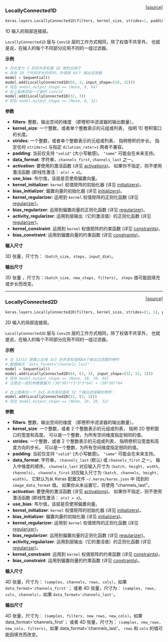 <span style="float:right;">[[source]](https://github.com/keras-team/keras/blob/master/keras/layers/local.py#L19)</span>
### LocallyConnected1D

```python
keras.layers.LocallyConnected1D(filters, kernel_size, strides=1, padding='valid', data_format=None, activation=None, use_bias=True, kernel_initializer='glorot_uniform', bias_initializer='zeros', kernel_regularizer=None, bias_regularizer=None, activity_regularizer=None, kernel_constraint=None, bias_constraint=None)
```

1D 输入的局部连接层。

`LocallyConnected1D` 层与 `Conv1D` 层的工作方式相同，除了权值不共享外，
也就是说，在输入的每个不同部分应用不同的一组过滤器。

__示例__

```python
# 将长度为 3 的非共享权重 1D 卷积应用于
# 具有 10 个时间步长的序列，并使用 64个 输出滤波器
model = Sequential()
model.add(LocallyConnected1D(64, 3, input_shape=(10, 32)))
# 现在 model.output_shape == (None, 8, 64)
# 在上面再添加一个新的 conv1d
model.add(LocallyConnected1D(32, 3))
# 现在 model.output_shape == (None, 6, 32)
```

__参数__

- __filters__: 整数，输出空间的维度
（即卷积中滤波器的输出数量）。
- __kernel_size__: 一个整数，或者单个整数表示的元组或列表，
指明 1D 卷积窗口的长度。
- __strides__: 一个整数，或者单个整数表示的元组或列表，
指明卷积的步长。
指定任何 `stride!=1` 与指定 `dilation_rate!=1` 两者不兼容。
- __padding__: 当前仅支持 `"valid"` (大小写敏感)。
`"same"` 可能会在未来支持。
- __data_format__: 字符串，`channels_first`, `channels_last` 之一。
- __activation__: 要使用的激活函数
(详见 [activations](../activations.md))。
如果你不指定，则不使用激活函数
(即线性激活： `a(x) = x`)。
- __use_bias__: 布尔值，该层是否使用偏置向量。
- __kernel_initializer__: `kernel` 权值矩阵的初始化器
(详见 [initializers](../initializers.md))。
- __bias_initializer__: 偏置向量的初始化器
(详见 [initializers](../initializers.md))。
- __kernel_regularizer__: 运用到 `kernel` 权值矩阵的正则化函数
(详见 [regularizer](../regularizers.md))。
- __bias_regularizer__: 运用到偏置向量的正则化函数
(详见 [regularizer](../regularizers.md))。
- __activity_regularizer__: 运用到层输出（它的激活值）的正则化函数
(详见 [regularizer](../regularizers.md))。
- __kernel_constraint__: 运用到 `kernel` 权值矩阵的约束函数
(详见 [constraints](../constraints.md))。
- __bias_constraint__: 运用到偏置向量的约束函数
(详见 [constraints](../constraints.md))。

__输入尺寸__

3D 张量，尺寸为： `(batch_size, steps, input_dim)`。

__输出尺寸__

3D 张量 ，尺寸为：`(batch_size, new_steps, filters)`，
`steps` 值可能因填充或步长而改变。

----

<span style="float:right;">[[source]](https://github.com/keras-team/keras/blob/master/keras/layers/local.py#L183)</span>
### LocallyConnected2D

```python
keras.layers.LocallyConnected2D(filters, kernel_size, strides=(1, 1), padding='valid', data_format=None, activation=None, use_bias=True, kernel_initializer='glorot_uniform', bias_initializer='zeros', kernel_regularizer=None, bias_regularizer=None, activity_regularizer=None, kernel_constraint=None, bias_constraint=None)
```

2D 输入的局部连接层。

`LocallyConnected2D` 层与 `Conv2D` 层的工作方式相同，除了权值不共享外，
也就是说，在输入的每个不同部分应用不同的一组过滤器。

__示例__

```python
# 在 32x32 图像上应用 3x3 非共享权值和64个输出过滤器的卷积
# 数据格式 `data_format="channels_last"`：
model = Sequential()
model.add(LocallyConnected2D(64, (3, 3), input_shape=(32, 32, 3)))
# 现在 model.output_shape == (None, 30, 30, 64)
# 注意这一层的参数数量为 (30*30)*(3*3*3*64) + (30*30)*64

# 在上面再加一个 3x3 非共享权值和 32 个输出滤波器的卷积：
model.add(LocallyConnected2D(32, (3, 3)))
# 现在 model.output_shape == (None, 28, 28, 32)
```

__参数__

- __filters__: 整数，输出空间的维度
（即卷积中滤波器的输出数量）。
- __kernel_size__: 一个整数，或者 2 个整数表示的元组或列表，
指明 2D 卷积窗口的宽度和高度。
可以是一个整数，为所有空间维度指定相同的值。
- __strides__: 一个整数，或者 2 个整数表示的元组或列表，
指明卷积沿宽度和高度方向的步长。
可以是一个整数，为所有空间维度指定相同的值。
- __padding__: 当前仅支持 `"valid"` (大小写敏感)。
`"same"` 可能会在未来支持。
- __data_format__: 字符串，
`channels_last` (默认) 或 `channels_first` 之一。
输入中维度的顺序。
`channels_last` 对应输入尺寸为 `(batch, height, width, channels)`，
`channels_first` 对应输入尺寸为 `(batch, channels, height, width)`。
它默认为从 Keras 配置文件 `~/.keras/keras.json` 中
找到的 `image_data_format` 值。
如果你从未设置它，将使用 "channels_last"。
- __activation__: 要使用的激活函数
(详见 [activations](../activations.md))。
如果你不指定，则不使用激活函数
(即线性激活： `a(x) = x`)。
- __use_bias__: 布尔值，该层是否使用偏置向量。
- __kernel_initializer__: `kernel` 权值矩阵的初始化器
(详见 [initializers](../initializers.md))。
- __bias_initializer__: 偏置向量的初始化器
(详见 [initializers](../initializers.md))。
- __kernel_regularizer__: 运用到 `kernel` 权值矩阵的正则化函数
(详见 [regularizer](../regularizers.md))。
- __bias_regularizer__: 运用到偏置向量的正则化函数
(详见 [regularizer](../regularizers.md))。
- __activity_regularizer__: 运用到层输出（它的激活值）的正则化函数
(详见 [regularizer](../regularizers.md))。
- __kernel_constraint__: 运用到 `kernel` 权值矩阵的约束函数
(详见 [constraints](../constraints.md))。
- __bias_constraint__: 运用到偏置向量的约束函数
(详见 [constraints](../constraints.md))。

__输入尺寸__

4D 张量，尺寸为：
`(samples, channels, rows, cols)`，如果 `data_format='channels_first'`；
或者 4D 张量，尺寸为：
`(samples, rows, cols, channels)`，如果 `data_format='channels_last'`。

__输出尺寸__

4D 张量，尺寸为：
`(samples, filters, new_rows, new_cols)`，如果 data_format='channels_first'；
或者 4D 张量，尺寸为：
`(samples, new_rows, new_cols, filters)`，如果 data_format='channels_last'。
`rows` 和 `cols` 的值可能因填充而改变。
